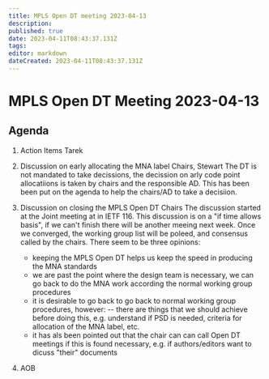 ```yaml
---
title: MPLS Open DT meeting 2023-04-13
description: 
published: true
date: 2023-04-11T08:43:37.131Z
tags: 
editor: markdown
dateCreated: 2023-04-11T08:43:37.131Z
---
```


# MPLS Open DT Meeting 2023-04-13

## Agenda
1. Action Items
    Tarek
    
1. Discussion on early allocating the MNA label
    Chairs, Stewart
    The DT is not mandated to take decissions, the decission on arly code point allocatiions is taken by chairs and the responsible AD.
    This has been been put on the agenda to help the chairs/AD to take a decisiion.
    
    
1. Discussion on closing the MPLS Open DT
    Chairs
    The discussion started at the Joint meeting at in IETF 116.
    This discussion is on a "if time allows basis", if we can't finish there will be another meeing next week.
    Once we converged, the working group list will be poleed, and consensus called by the chairs.
    There seem to be three opinions:
    - keeping the MPLS Open DT helps us keep the speed in producing the MNA standards
    - we are past the point where the design team is necessary, we can go back to do the MNA work according the normal working group procedures
    - it is desirable to go back to go back to normal working group procedures, however:
    -- there are things that we should achieve before doing this, e.g. understand if PSD is needed, criteria for allocation of the MNA label, etc.
    - it has als been pointed out that the chair can can call Open DT meetings if this is found necessary, e.g. if authors/editors want to dicuss "their" documents
    
1. AOB